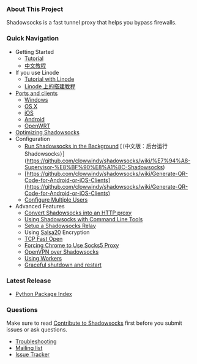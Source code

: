 ### About This Project

Shadowsocks is a fast tunnel proxy that helps you bypass firewalls.

### Quick Navigation

- Getting Started
    * [Tutorial]
    * [中文教程][Chinese Readme]
- If you use Linode
    * [Tutorial with Linode](https://github.com/clowwindy/shadowsocks/wiki/Setting-Up-Shadowsocks-on-Linode)
    * [Linode 上的搭建教程](https://github.com/clowwindy/shadowsocks/wiki/%E5%9C%A8-Linode-%E4%B8%8A%E5%BF%AB%E9%80%9F%E6%90%AD%E5%BB%BA-Shadowsocks)
- [Ports and clients](https://github.com/clowwindy/shadowsocks/wiki/Ports-and-Clients)
    * [Windows](https://github.com/clowwindy/shadowsocks/wiki/Ports-and-Clients#windows)
    * [OS X](https://github.com/clowwindy/shadowsocks/wiki/Ports-and-Clients#os-x)
    * [iOS](https://github.com/clowwindy/shadowsocks/wiki/Ports-and-Clients#ios)
    * [Android](https://github.com/clowwindy/shadowsocks/wiki/Ports-and-Clients#android)
    * [OpenWRT](https://github.com/clowwindy/shadowsocks/wiki/Ports-and-Clients#openwrt)
- [Optimizing Shadowsocks](https://github.com/clowwindy/shadowsocks/wiki/Optimizing-Shadowsocks)
- Configuration
    * [Run Shadowsocks in the Background](https://github.com/clowwindy/shadowsocks/wiki/Configure-Shadowsocks-with-Supervisor) [（中文版：后台运行 Shadowsocks）]
(https://github.com/clowwindy/shadowsocks/wiki/%E7%94%A8-Supervisor-%E8%BF%90%E8%A1%8C-Shadowsocks)
    * [https://github.com/clowwindy/shadowsocks/wiki/Generate-QR-Code-for-Android-or-iOS-Clients](https://github.com/clowwindy/shadowsocks/wiki/Generate-QR-Code-for-Android-or-iOS-Clients)
    * [Configure Multiple Users](https://github.com/clowwindy/shadowsocks/wiki/Configure-Multiple-Users)
- Advanced Features
    * [Convert Shadowsocks into an HTTP proxy](https://github.com/clowwindy/shadowsocks/wiki/Convert-Shadowsocks-into-an-HTTP-proxy)
    * [Using Shadowsocks with Command Line Tools](https://github.com/clowwindy/shadowsocks/wiki/Using-Shadowsocks-with-Command-Line-Tools)
    * [Setup a Shadowsocks Relay](https://github.com/clowwindy/shadowsocks/wiki/Setup-a-Shadowsocks-relay)
    * Using [Salsa20](https://github.com/clowwindy/shadowsocks/wiki/Salsa20) Encryption
    * [TCP Fast Open](https://github.com/clowwindy/shadowsocks/wiki/TCP-Fast-Open)
    * [Forcing Chrome to Use Socks5 Proxy](https://github.com/clowwindy/shadowsocks/wiki/Forcing-Chrome-to-Use-Socks5-Proxy)
    * [OpenVPN over Shadowsocks](https://github.com/clowwindy/shadowsocks/wiki/Connect-to-OpenVPN-over-Shadowsocks)
    * [Using Workers](https://github.com/clowwindy/shadowsocks/wiki/Workers)
    * [Graceful shutdown and restart](https://github.com/clowwindy/shadowsocks/wiki/Graceful-shutdown-and-restart)

### Latest Release

- [Python Package Index](https://pypi.python.org/pypi/shadowsocks)

### Questions

Make sure to read [Contribute to Shadowsocks](https://github.com/clowwindy/shadowsocks/blob/master/CONTRIBUTING.md) first before you submit issues or ask questions.

- [Troubleshooting]
- [Mailing list]
- [Issue Tracker]


[Build Status]:     https://img.shields.io/travis/clowwindy/shadowsocks/master.svg?style=flat
[Chinese Readme]:   https://github.com/clowwindy/shadowsocks/wiki/Shadowsocks-%E4%BD%BF%E7%94%A8%E8%AF%B4%E6%98%8E
[Issue Tracker]:    https://github.com/clowwindy/shadowsocks/issues?state=open
[Mailing list]:     http://groups.google.com/group/shadowsocks
[PyPI]:             https://pypi.python.org/pypi/shadowsocks
[PyPI version]:     https://img.shields.io/pypi/v/shadowsocks.svg?style=flat
[Tutorial]:           https://github.com/clowwindy/shadowsocks/blob/master/README.md
[Supervisor]:       https://github.com/clowwindy/shadowsocks/wiki/Configure-Shadowsocks-with-Supervisor
[TCP_FASTOPEN]:     https://github.com/clowwindy/shadowsocks/wiki/TCP-Fast-Open
[Travis CI]:        https://travis-ci.org/clowwindy/shadowsocks
[Troubleshooting]:  https://github.com/clowwindy/shadowsocks/wiki/Troubleshooting
[SwitchySharp]:     https://chrome.google.com/webstore/detail/proxy-switchysharp/dpplabbmogkhghncfbfdeeokoefdjegm